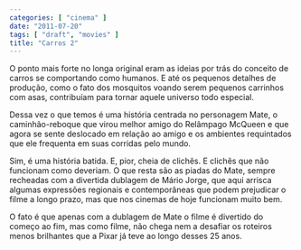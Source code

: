 ```yaml
---
categories: [ "cinema" ]
date: "2011-07-20"
tags: [ "draft", "movies" ]
title: "Carros 2"
---
```

O ponto mais forte no longa original eram as ideias por trás do conceito
de carros se comportando como humanos. E até os pequenos detalhes de
produção, como o fato dos mosquitos voando serem pequenos carrinhos
com asas, contribuíam para tornar aquele universo todo especial.

Dessa vez o que temos é uma história centrada no personagem Mate,
o caminhão-reboque que virou melhor amigo do Relâmpago McQueen e que
agora se sente deslocado em relação ao amigo e os ambientes requintados
que ele frequenta em suas corridas pelo mundo.

Sim, é uma história batida. E, pior, cheia de clichês. E clichês que
não funcionam como deveriam. O que resta são as piadas do Mate, sempre
recheadas com a divertida dublagem de Mário Jorge, que aqui arrisca
algumas expressões regionais e contemporâneas que podem prejudicar o
filme a longo prazo, mas que nos cinemas de hoje funcionam muito bem.

O fato é que apenas com a dublagem de Mate o filme é divertido do
começo ao fim, mas como filme, não chega nem a desafiar os roteiros
menos brilhantes que a Pixar já teve ao longo desses 25 anos.

